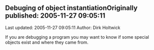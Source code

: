 ## Debuging of object instantiationOriginally published: 2005-11-27 09:05:11 
Last updated: 2005-11-27 09:05:11 
Author: Dirk Holtwick 
 
If you are debugging a program you may want to know if some special objects exist and where they came from.